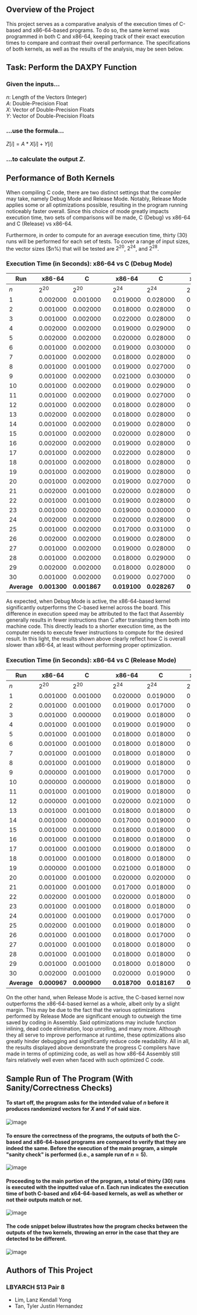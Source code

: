 ## Overview of the Project
This project serves as a comparative analysis of the execution times of C-based and x86-64-based programs.
To do so, the same kernel was programmed in both C and x86-64, keeping track of their exact execution times to compare and contrast their overall performance.
The specifications of both kernels, as well as the results of the analysis, may be seen below.

## Task: Perform the DAXPY Function
### Given the inputs...<br>
$n$: Length of the Vectors (Integer)<br>
$A$: Double-Precision Float<br>
$X$: Vector of Double-Precision Floats<br>
$Y$: Vector of Double-Precision Floats<br>
### ...use the formula...<br>
$Z[i]=A*X[i]+Y[i]$
### ...to calculate the output $Z$.<br>

## Performance of Both Kernels
When compiling C code, there are two distinct settings that the compiler may take, namely Debug Mode and Release Mode.
Notably, Release Mode applies some or all optimizations possible, resulting in the program running noticeably faster overall.
Since this choice of mode greatly impacts execution time, two sets of comparisons will be made, C (Debug) vs x86-64 and C (Release) vs x86-64.

Furthermore, in order to compute for an average execution time, thirty (30) runs will be performed for each set of tests.
To cover a range of input sizes, the vector sizes ($n%) that will be tested are $2^{20}$, $2^{24}$, and $2^{28}$. 

### Execution Time (in Seconds): x86-64 vs C (Debug Mode)
| Run   | x86-64  | C       |         | x86-64  | C       |         | x86-64  | C       |
|-------|---------|---------|---------|---------|---------|---------|---------|---------|
| $n$   |$2^{20}$ |$2^{20}$ |         |$2^{24}$ |$2^{24}$ |         |$2^{28}$ |$2^{28}$ |
| 1     | 0.002000| 0.001000|         | 0.019000| 0.028000|         | 0.417000| 0.492000|
| 2     | 0.001000| 0.002000|         | 0.018000| 0.028000|         | 0.334000| 0.596000|
| 3     | 0.001000| 0.002000|         | 0.022000| 0.028000|         | 0.309000| 0.461000|
| 4     | 0.002000| 0.002000|         | 0.019000| 0.029000|         | 0.444000| 0.714000|
| 5     | 0.002000| 0.002000|         | 0.020000| 0.028000|         | 0.372000| 0.523000|
| 6     | 0.001000| 0.002000|         | 0.019000| 0.030000|         | 0.382000| 0.611000|
| 7     | 0.001000| 0.002000|         | 0.018000| 0.028000|         | 0.357000| 0.609000|
| 8     | 0.001000| 0.001000|         | 0.019000| 0.027000|         | 0.362000| 0.579000|
| 9     | 0.001000| 0.002000|         | 0.021000| 0.030000|         | 0.326000| 0.504000|
| 10    | 0.001000| 0.002000|         | 0.019000| 0.029000|         | 0.307000| 0.500000|
| 11    | 0.001000| 0.002000|         | 0.019000| 0.027000|         | 0.340000| 0.541000|
| 12    | 0.001000| 0.002000|         | 0.018000| 0.028000|         | 0.357000| 0.490000|
| 13    | 0.002000| 0.002000|         | 0.018000| 0.028000|         | 0.362000| 0.464000|
| 14    | 0.001000| 0.002000|         | 0.019000| 0.028000|         | 0.333000| 0.482000|
| 15    | 0.001000| 0.002000|         | 0.020000| 0.028000|         | 0.309000| 0.456000|
| 16    | 0.002000| 0.002000|         | 0.019000| 0.028000|         | 0.296000| 0.434000|
| 17    | 0.001000| 0.002000|         | 0.022000| 0.028000|         | 0.297000| 0.454000|
| 18    | 0.001000| 0.002000|         | 0.018000| 0.028000|         | 0.318000| 0.500000|
| 19    | 0.001000| 0.002000|         | 0.019000| 0.028000|         | 0.315000| 0.488000|
| 20    | 0.001000| 0.002000|         | 0.019000| 0.027000|         | 0.309000| 0.634000|
| 21    | 0.002000| 0.001000|         | 0.020000| 0.028000|         | 0.330000| 0.498000|
| 22    | 0.001000| 0.001000|         | 0.019000| 0.028000|         | 0.296000| 0.499000|
| 23    | 0.001000| 0.002000|         | 0.019000| 0.030000|         | 0.282000| 0.485000|
| 24    | 0.002000| 0.002000|         | 0.020000| 0.028000|         | 0.326000| 0.494000|
| 25    | 0.001000| 0.002000|         | 0.017000| 0.031000|         | 0.305000| 0.500000|
| 26    | 0.002000| 0.002000|         | 0.019000| 0.028000|         | 0.360000| 0.497000|
| 27    | 0.001000| 0.002000|         | 0.019000| 0.028000|         | 0.334000| 0.483000|
| 28    | 0.001000| 0.002000|         | 0.018000| 0.029000|         | 0.283000| 0.511000|
| 29    | 0.002000| 0.002000|         | 0.018000| 0.028000|         | 0.349000| 0.488000|
| 30    | 0.001000| 0.002000|         | 0.019000| 0.027000|         | 0.356000| 0.464000|
|<b>Average</b>|<b>0.001300</b>|	<b>0.001867</b>|         | <b>0.019100</b>|	<b>0.028267</b>|         | <b>0.335567</b>|	<b>0.515033</b>|

As expected, when Debug Mode is active, the x86-64-based kernel significantly outperforms the C-based kernel across the board. This difference in execution speed may be attributed to the fact that Assembly generally results in fewer instructions than C after translating them both into machine code. This directly leads to a shorter execution time, as the computer needs to execute fewer instructions to compute for the desired result. In this light, the results shown above clearly reflect how C is overall slower than x86-64, at least without performing proper optimization.

### Execution Time (in Seconds): x86-64 vs C (Release Mode)
| Run   | x86-64   |    C       |           |   x86-64 |    C       |           | x86-64   |    C       |
|-------|----------|------------|-----------|----------|------------|-----------|----------|------------|
| $n$   |$2^{20}$  |$2^{20}$    |           |$2^{24}$  |$2^{24}$    |           |$2^{28}$  |$2^{28}$    |
| 1     | 0.001000 | 0.001000   |           | 0.020000 | 0.019000   |           | 0.378000 | 0.359000   |
| 2     | 0.001000 | 0.001000   |           | 0.019000 | 0.017000   |           | 0.337000 | 0.308000   |
| 3     | 0.001000 | 0.000000   |           | 0.019000 | 0.018000   |           | 0.329000 | 0.289000   |
| 4     | 0.001000 | 0.001000   |           | 0.019000 | 0.019000   |           | 0.286000 | 0.274000   |
| 5     | 0.001000 | 0.001000   |           | 0.018000 | 0.018000   |           | 0.309000 | 0.293000   |
| 6     | 0.001000 | 0.001000   |           | 0.018000 | 0.018000   |           | 0.311000 | 0.274000   |
| 7     | 0.001000 | 0.001000   |           | 0.018000 | 0.018000   |           | 0.293000 | 0.267000   |
| 8     | 0.001000 | 0.001000   |           | 0.019000 | 0.018000   |           | 0.291000 | 0.300000   |
| 9     | 0.000000 | 0.001000   |           | 0.019000 | 0.017000   |           | 0.293000 | 0.275000   |
| 10    | 0.000000 | 0.000000   |           | 0.019000 | 0.018000   |           | 0.290000 | 0.312000   |
| 11    | 0.001000 | 0.001000   |           | 0.019000 | 0.018000   |           | 0.356000 | 0.382000   |
| 12    | 0.000000 | 0.001000   |           | 0.020000 | 0.021000   |           | 0.302000 | 0.305000   |
| 13    | 0.001000 | 0.001000   |           | 0.018000 | 0.018000   |           | 0.283000 | 0.283000   |
| 14    | 0.001000 | 0.000000   |           | 0.017000 | 0.019000   |           | 0.375000 | 0.303000   |
| 15    | 0.001000 | 0.001000   |           | 0.018000 | 0.018000   |           | 0.308000 | 0.319000   |
| 16    | 0.001000 | 0.001000   |           | 0.018000 | 0.018000   |           | 0.343000 | 0.327000   |
| 17    | 0.001000 | 0.001000   |           | 0.019000 | 0.018000   |           | 0.279000 | 0.280000   |
| 18    | 0.001000 | 0.001000   |           | 0.018000 | 0.018000   |           | 0.297000 | 0.301000   |
| 19    | 0.000000 | 0.001000   |           | 0.021000 | 0.018000   |           | 0.282000 | 0.284000   |
| 20    | 0.001000 | 0.001000   |           | 0.020000 | 0.020000   |           | 0.285000 | 0.282000   |
| 21    | 0.001000 | 0.001000   |           | 0.017000 | 0.018000   |           | 0.328000 | 0.339000   |
| 22    | 0.002000 | 0.001000   |           | 0.020000 | 0.018000   |           | 0.286000 | 0.279000   |
| 23    | 0.001000 | 0.001000   |           | 0.018000 | 0.018000   |           | 0.344000 | 0.295000   |
| 24    | 0.001000 | 0.001000   |           | 0.019000 | 0.017000   |           | 0.285000 | 0.355000   |
| 25    | 0.002000 | 0.001000   |           | 0.019000 | 0.018000   |           | 0.358000 | 0.328000   |
| 26    | 0.001000 | 0.001000   |           | 0.018000 | 0.017000   |           | 0.338000 | 0.347000   |
| 27    | 0.001000 | 0.001000   |           | 0.018000 | 0.018000   |           | 0.337000 | 0.302000   |
| 28    | 0.001000 | 0.001000   |           | 0.018000 | 0.018000   |           | 0.340000 | 0.330000   |
| 29    | 0.001000 | 0.001000   |           | 0.018000 | 0.018000   |           | 0.348000 | 0.341000   |
| 30    | 0.002000 | 0.001000   |           | 0.020000 | 0.019000   |           | 0.351000 | 0.290000   |
|<b>Average</b>|<b>0.000967</b>|<b>0.000900 </b>|           |<b>0.018700 </b>|<b>0.018167 </b>  |           |<b>0.318067</b> |<b>0.307433</b> |

On the other hand, when Release Mode is active, the C-based kernel now outperforms the x86-64-based kernel as a whole, albeit only by a slight margin. This may be due to the fact that the various optimizations performed by Release Mode are significant enough to outweigh the time saved by coding in Assembly. Said optimizations may include function inlining, dead code elimination, loop unrolling, and many more. Although they all serve to improve performance at runtime, these optimizations also greatly hinder debugging and significantly reduce code readability. All in all, the results displayed above demonstrate the progress C compilers have made in terms of optimizing code, as well as how x86-64 Assembly still fairs relatively well even when faced with such optimized C code.

## Sample Run of The Program (With Sanity/Correctness Checks)

#### To start off, the program asks for the intended value of $n$ before it produces randomized vectors for $X$ and $Y$ of said size.
![image](https://github.com/LanzL20/LBYARCH_MP2/assets/68149934/8d60f049-9e3d-4616-ae76-d634151a84b8)

#### To ensure the correctness of the programs, the outputs of both the C-based and x86-64-based programs are compared to verify that they are indeed the same. Before the execution of the main program, a simple "sanity check" is performed (i.e., a sample run of $n=5$).
![image](https://github.com/LanzL20/LBYARCH_MP2/assets/68149934/14af3731-f343-4a4f-b2d9-8c96c62b19ff)

#### Proceeding to the main portion of the program, a total of thirty (30) runs is executed with the inputted value of $n$. Each run indicates the execution time of both C-based and x64-64-based kernels, as well as whether or not their outputs match or not.
![image](https://github.com/LanzL20/LBYARCH_MP2/assets/68149934/0cff269a-2121-405c-95a5-300eee68b930)

#### The code snippet below illustrates how the program checks between the outputs of the two kernels, throwing an error in the case that they are detected to be different.
![image](https://github.com/LanzL20/LBYARCH_MP2/assets/68149934/727a1763-230a-44a1-aa70-aa0a7605d046)

## Authors of This Project
### LBYARCH S13 Pair 8
- Lim, Lanz Kendall Yong
- Tan, Tyler Justin Hernandez

